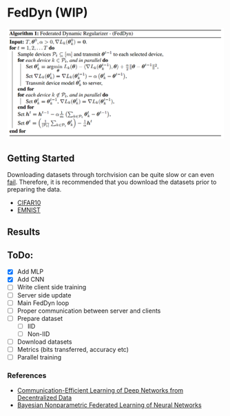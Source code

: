 # FedDyn (WIP)

<p align="center">
  <img src="https://github.com/AntixK/FedDyn/blob/main/assets/alg.png" width="550" title="FedDyn Algorithm">
</p>

## Getting Started 
Downloading datasets through torchvision can be quite slow or can even [fail](https://stackoverflow.com/a/66816284). Therefore, it is recommended that you download the datasets prior to preparing the data.
- [CIFAR10](https://www.cs.toronto.edu/~kriz/cifar-10-python.tar.gz)
- [EMNIST](http://www.itl.nist.gov/iaui/vip/cs_links/EMNIST/gzip.zip)

## Results

## ToDo:
- [x] Add MLP 
- [x] Add CNN 
- [ ] Write client side training 
- [ ] Server side update 
- [ ] Main FedDyn loop 
- [ ] Proper communication between server and clients 
- [ ] Prepare dataset
    - [ ] IID 
    - [ ] Non-IID
- [ ] Download datasets 
- [ ] Metrics (bits transferred, accuracy etc)
- [ ] Parallel training 

### References
- [Communication-Efficient Learning of Deep Networks from Decentralized Data](https://arxiv.org/pdf/1602.05629)
- [Bayesian Nonparametric Federated Learning of Neural Networks](https://arxiv.org/abs/1905.12022)